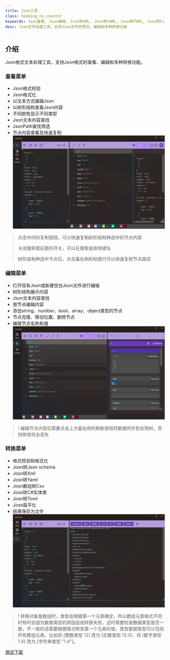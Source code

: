 ```yaml
---
title: Json工具
class: heading_no_counter
keywords: Json查看, Json编辑, Json转XML, Json转YAML, Json转TOML, Josn转Csv, Josn转C#实体类, Josn扁平化
desc: Json文件处理工具，支持Json文件的预览、编辑和多种转换功能
---
```


## 介绍

Json格式文本处理工具，支持Json格式的查看、编辑和多种转换功能。

### 查看菜单
* Json格式校验
* Json格式化
* 以文本方式编辑Json
* 以树形结构查看Json内容
* 不同颜色显示不同类型
* Json文本内容查找
* JsonPath查找筛选
* 节点内容查看及快速复制
![](../assets/images/UsefulTools/JsonTool1.png)

> 点击中间的复制按钮，可以快速复制树形结构种选中的节点内容
>
> 关闭搜索框前面的开关，可以在搜索是排除键名
>
> 树形结构种选中节点后，点击最右侧的标题行可以快速复制节点路径

### 编辑菜单
* 打开现有Json或新建空白Json文件进行编辑
* 树形结构展示内容
* Json文本内容查找
* 按节点编辑内容
* 添加string、number、bool、array、object类型的节点
* 节点克隆、移动位置、删除节点
* 编辑节点名称和值
![](../assets/images/UsefulTools/JsonTool2.png)

>! 编辑节点内容后需要点击上方最右侧的刷新按钮将数据同步到左侧树，否则修改将会丢失

### 转换菜单
* 格式校验和格式化
* Josn转Json schema
* Josn转Xml
* Josn转Yaml
* Josn数组转Csv
* Josn转C#实体类
* Josn转Toml
* Josn扁平化
* 结果保存为文件
![](../assets/images/UsefulTools/JsonTool3.png)

>! 转换对象是数组时，类型会根据第一个元素确定，所以数组元素格式不同时有时会因为数据类型的原因造成转换失败，这时需要检查数据类型是否一致，不一致的话需要根据情况修改第一个元素的值，使其数据类型可以包括所有数组元素。比如将 [整数类型 12] 改为 [实数类型 12.0]，将 [数字类型 1.4] 改为 [字符串类型 "1.4"]。


[商店下载](https://apps.microsoft.com/detail/9P198RFZ9RTS)